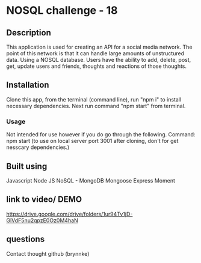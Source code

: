 # NOSQL challenge - 18

## Description
This application is used for creating an API for a social media network. The point of this network is that it can handle large amounts of unstructured data. Using a NOSQL database. Users have the ability to add, delete, post, get, update users and friends, thoughts and reactions of those thoughts. 

## Installation

Clone this app, from the terminal (command line), run "npm i" to install necessary dependencies. Next run command "npm start" from terminal. 

### Usage
Not intended for use however if you do go through the following.
Command: npm start (to use on local server port 3001 after cloning, don't for get nesscary dependencies.)


## Built using
Javascript
Node JS
NoSQL - MongoDB
Mongoose
Express
Moment

## link to video/ DEMO
https://drive.google.com/drive/folders/1ur94Tv1jD-GlVdF5nu2qpzE0Oz0M4haN

## questions
Contact thought github (brynnke)
